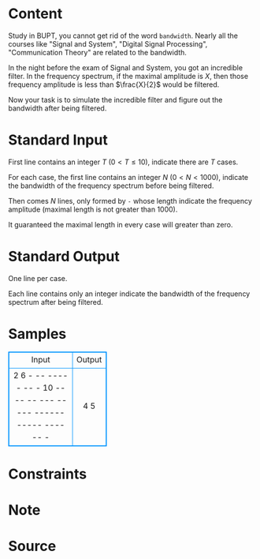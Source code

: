 
# Content

Study in BUPT, you cannot get rid of the word `bandwidth`. Nearly all the courses like "Signal and System", "Digital Signal Processing", "Communication Theory" are related to the bandwidth.

In the night before the exam of Signal and System, you got an incredible filter. In the frequency spectrum, if the maximal amplitude is $X$, then those frequency amplitude is less than $\frac{X}{2}$ would be filtered.

Now your task is to simulate the incredible filter and figure out the bandwidth after being filtered.

# Standard Input

First line contains an integer $T$ ($0 < T \leq 10$), indicate there are $T$ cases.

For each case, the first line contains an integer $N$ ($0 < N < 1000$), indicate the bandwidth of the frequency spectrum before being filtered.

Then comes $N$ lines, only formed by `-` whose length indicate the frequency amplitude (maximal length is not greater than $1000$).

It guaranteed the maximal length in every case will greater than zero.

# Standard Output

One line per case.

Each line contains only an integer indicate the bandwidth of the frequency spectrum after being filtered.

# Samples

<style>
        table,table tr th, table tr td { border:1px solid #0094ff; }
        table { width: 200px; min-height: 25px; line-height: 25px; text-align: center; border-collapse: collapse;}   
    </style>
<table>
	<tr>
		<td>Input</td>
		<td>Output</td>
	</tr>
<tr><td>2
6
-
--
----
-
--
-
10
--
--
--
---
-----
------
-----
----
--
-</td><td>4
5</td></tr></table>


# Constraints



# Note



# Source


